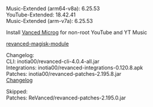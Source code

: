 Music-Extended (arm64-v8a): 6.25.53  
YouTube-Extended: 18.42.41  
Music-Extended (arm-v7a): 6.25.53  

Install [Vanced Microg](https://github.com/TeamVanced/VancedMicroG/releases) for non-root YouTube and YT Music  

[revanced-magisk-module](https://github.com/j-hc/revanced-magisk-module)  

Changelog:  
CLI: inotia00/revanced-cli-4.0.4-all.jar  
Integrations: inotia00/revanced-integrations-0.120.8.apk  
Patches: inotia00/revanced-patches-2.195.8.jar  
[Changelog](https://github.com/inotia00/revanced-patches/releases/tag/v2.195.8)  

Skipped:  
Patches: ReVanced/revanced-patches-2.195.0.jar    
